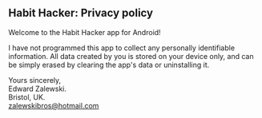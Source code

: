 ## Habit Hacker: Privacy policy 

Welcome to the Habit Hacker app for Android!

I have not programmed this app to collect any personally identifiable information. All data created by you is stored on your device only, and can be simply erased by clearing the app's data or uninstalling it.

Yours sincerely,  
Edward Zalewski.  
Bristol, UK.  
zalewskibros@hotmail.com
